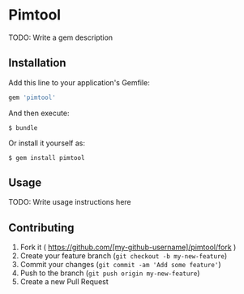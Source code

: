 # Pimtool

TODO: Write a gem description

## Installation

Add this line to your application's Gemfile:

```ruby
gem 'pimtool'
```

And then execute:

    $ bundle

Or install it yourself as:

    $ gem install pimtool

## Usage

TODO: Write usage instructions here

## Contributing

1. Fork it ( https://github.com/[my-github-username]/pimtool/fork )
2. Create your feature branch (`git checkout -b my-new-feature`)
3. Commit your changes (`git commit -am 'Add some feature'`)
4. Push to the branch (`git push origin my-new-feature`)
5. Create a new Pull Request
